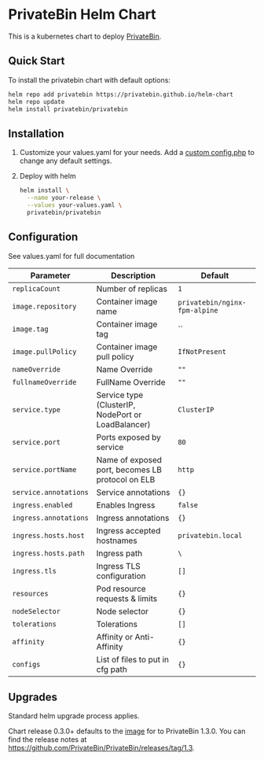 # PrivateBin Helm Chart

This is a kubernetes chart to deploy [PrivateBin](https://github.com/PrivateBin/PrivateBin).

## Quick Start

To install the privatebin chart with default options:

```bash
helm repo add privatebin https://privatebin.github.io/helm-chart
helm repo update
helm install privatebin/privatebin
```

## Installation

1. Customize your values.yaml for your needs. Add a [custom config.php](https://github.com/PrivateBin/PrivateBin/blob/master/cfg/conf.sample.php) to change any default settings.

1. Deploy with helm

    ```bash
    helm install \
      --name your-release \
      --values your-values.yaml \
      privatebin/privatebin
    ```

## Configuration

See values.yaml for full documentation

|              Parameter      |                    Description                     |                     Default                      |
| --------------------------- | -------------------------------------------------- | ------------------------------------------------ |
| `replicaCount`              | Number of replicas                                 | `1`                                              |
| `image.repository`          | Container image name                               | `privatebin/nginx-fpm-alpine`                    |
| `image.tag`                 | Container image tag                                | ``                                               |
| `image.pullPolicy`          | Container image pull policy                        | `IfNotPresent`                                   |
| `nameOverride`              | Name Override                                      | `""`                                             |
| `fullnameOverride`          | FullName Override                                  | `""`                                             |
| `service.type`              | Service type (ClusterIP, NodePort or LoadBalancer) | `ClusterIP`                                      |
| `service.port`              | Ports exposed by service                           | `80`                                             |
| `service.portName`          | Name of exposed port, becomes LB protocol on ELB   | `http`                                           |
| `service.annotations`       | Service annotations                                | `{}`                                             |
| `ingress.enabled`           | Enables Ingress                                    | `false`                                          |
| `ingress.annotations`       | Ingress annotations                                | `{}`                                             |
| `ingress.hosts.host`        | Ingress accepted hostnames                         | `privatebin.local`                               |
| `ingress.hosts.path`        | Ingress path                                       | `\`                                              |
| `ingress.tls`               | Ingress TLS configuration                          | `[]`                                             |
| `resources`                 | Pod resource requests & limits                     | `{}`                                             |
| `nodeSelector`              | Node selector                                      | `{}`                                             |
| `tolerations`               | Tolerations                                        | `[]`                                             |
| `affinity`                  | Affinity or Anti-Affinity                          | `{}`                                             |
| `configs`                   | List of files to put in cfg path                   | `{}`                                             |

## Upgrades
Standard helm upgrade process applies.

Chart release 0.3.0+ defaults to the [image](https://github.com/PrivateBin/docker-nginx-fpm-alpine/releases/tag/1.3.0-alpine3.10) for to PrivateBin 1.3.0. You can find the release notes at https://github.com/PrivateBin/PrivateBin/releases/tag/1.3.
